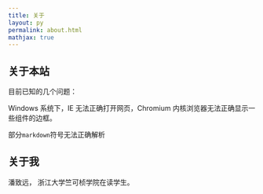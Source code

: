 ```yaml
---
title: 关于
layout: py
permalink: about.html
mathjax: true
---
```


<script type="text/javascript"src="https://i.upmath.me/latex.js"></script>

## 关于本站

目前已知的几个问题：

Windows 系统下，IE 无法正确打开网页，Chromium 内核浏览器无法正确显示一些组件的边框。

部分`markdown`符号无法正确解析

## 关于我

潘致远， 浙江大学竺可桢学院在读学生。


